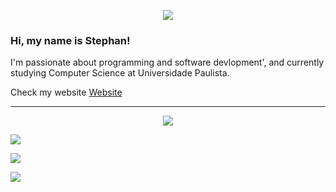 <p align="center">
    <img src="https://media.giphy.com/media/2RiU1RUjyh4C4/giphy.gif"/>
</p>

### Hi, my name is Stephan!

I'm passionate about programming and software devlopment', and currently studying Computer Science at Universidade Paulista.

Check my website [Website](https://www.facebook.com/stcharles02/)

---

<p align="center">
<a href="https://www.linkedin.com/in/stephan-charles/"><img src="https://img.shields.io/badge/LinkedIn-0077B5?style=for-the-badge&logo=linkedin&logoColor=white"/></a>

<a href="https://twitter.com/S_charles10"><img src="https://img.shields.io/badge/Twitter-1DA1F2?style=for-the-badge&logo=twitter&logoColor=white"/></a>

<a href="https://www.instagram.com/ostcharless/"><img src="https://img.shields.io/badge/Instagram-E4405F?style=for-the-badge&logo=instagram&logoColor=white"/></a>

<a href="https://www.facebook.com/stcharles02/"><img src="https://img.shields.io/badge/Facebook-1877F2?style=for-the-badge&logo=facebook&logoColor=white"/></a>
</p>


